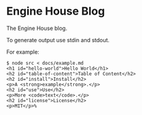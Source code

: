 # Engine House Blog

The Engine House blog.

To generate output use stdin and stdout.

For example:

```shell
$ node src < docs/example.md
<h1 id="hello-world">Hello World</h1>
<h2 id="table-of-content">Table of Content</h2>
<h2 id="install">Install</h2>
<p>A <strong>example</strong>.</p>
<h2 id="use">Use</h2>
<p>More <code>text</code>.</p>
<h2 id="license">License</h2>
<p>MIT</p>%
